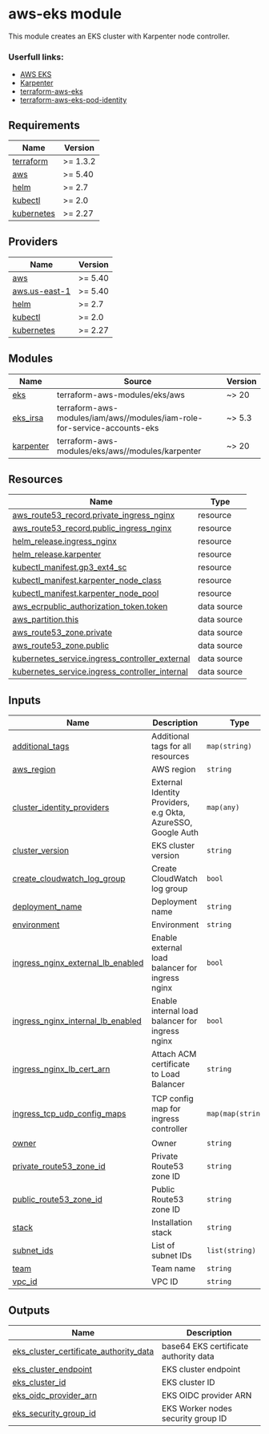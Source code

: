 # aws-eks module
This module creates an EKS cluster with Karpenter node controller.

### Userfull links:
- [AWS EKS](https://docs.aws.amazon.com/eks/latest/userguide/getting-started.html)
- [Karpenter](https://kubernetes.io/docs/home/)
- [terraform-aws-eks](https://github.com/terraform-aws-modules/terraform-aws-eks)
- [terraform-aws-eks-pod-identity](https://github.com/terraform-aws-modules/terraform-aws-eks-pod-identity)

<!-- BEGIN_TF_DOCS -->
## Requirements

| Name | Version |
|------|---------|
| <a name="requirement_terraform"></a> [terraform](#requirement\_terraform) | >= 1.3.2 |
| <a name="requirement_aws"></a> [aws](#requirement\_aws) | >= 5.40 |
| <a name="requirement_helm"></a> [helm](#requirement\_helm) | >= 2.7 |
| <a name="requirement_kubectl"></a> [kubectl](#requirement\_kubectl) | >= 2.0 |
| <a name="requirement_kubernetes"></a> [kubernetes](#requirement\_kubernetes) | >= 2.27 |

## Providers

| Name | Version |
|------|---------|
| <a name="provider_aws"></a> [aws](#provider\_aws) | >= 5.40 |
| <a name="provider_aws.us-east-1"></a> [aws.us-east-1](#provider\_aws.us-east-1) | >= 5.40 |
| <a name="provider_helm"></a> [helm](#provider\_helm) | >= 2.7 |
| <a name="provider_kubectl"></a> [kubectl](#provider\_kubectl) | >= 2.0 |
| <a name="provider_kubernetes"></a> [kubernetes](#provider\_kubernetes) | >= 2.27 |

## Modules

| Name | Source | Version |
|------|--------|---------|
| <a name="module_eks"></a> [eks](#module\_eks) | terraform-aws-modules/eks/aws | ~> 20 |
| <a name="module_eks_irsa"></a> [eks\_irsa](#module\_eks\_irsa) | terraform-aws-modules/iam/aws//modules/iam-role-for-service-accounts-eks | ~> 5.3 |
| <a name="module_karpenter"></a> [karpenter](#module\_karpenter) | terraform-aws-modules/eks/aws//modules/karpenter | ~> 20 |

## Resources

| Name | Type |
|------|------|
| [aws_route53_record.private_ingress_nginx](https://registry.terraform.io/providers/hashicorp/aws/latest/docs/resources/route53_record) | resource |
| [aws_route53_record.public_ingress_nginx](https://registry.terraform.io/providers/hashicorp/aws/latest/docs/resources/route53_record) | resource |
| [helm_release.ingress_nginx](https://registry.terraform.io/providers/hashicorp/helm/latest/docs/resources/release) | resource |
| [helm_release.karpenter](https://registry.terraform.io/providers/hashicorp/helm/latest/docs/resources/release) | resource |
| [kubectl_manifest.gp3_ext4_sc](https://registry.terraform.io/providers/alekc/kubectl/latest/docs/resources/manifest) | resource |
| [kubectl_manifest.karpenter_node_class](https://registry.terraform.io/providers/alekc/kubectl/latest/docs/resources/manifest) | resource |
| [kubectl_manifest.karpenter_node_pool](https://registry.terraform.io/providers/alekc/kubectl/latest/docs/resources/manifest) | resource |
| [aws_ecrpublic_authorization_token.token](https://registry.terraform.io/providers/hashicorp/aws/latest/docs/data-sources/ecrpublic_authorization_token) | data source |
| [aws_partition.this](https://registry.terraform.io/providers/hashicorp/aws/latest/docs/data-sources/partition) | data source |
| [aws_route53_zone.private](https://registry.terraform.io/providers/hashicorp/aws/latest/docs/data-sources/route53_zone) | data source |
| [aws_route53_zone.public](https://registry.terraform.io/providers/hashicorp/aws/latest/docs/data-sources/route53_zone) | data source |
| [kubernetes_service.ingress_controller_external](https://registry.terraform.io/providers/hashicorp/kubernetes/latest/docs/data-sources/service) | data source |
| [kubernetes_service.ingress_controller_internal](https://registry.terraform.io/providers/hashicorp/kubernetes/latest/docs/data-sources/service) | data source |

## Inputs

| Name | Description | Type | Default | Required |
|------|-------------|------|---------|:--------:|
| <a name="input_additional_tags"></a> [additional\_tags](#input\_additional\_tags) | Additional tags for all resources | `map(string)` | `{}` | no |
| <a name="input_aws_region"></a> [aws\_region](#input\_aws\_region) | AWS region | `string` | n/a | yes |
| <a name="input_cluster_identity_providers"></a> [cluster\_identity\_providers](#input\_cluster\_identity\_providers) | External Identity Providers, e.g Okta, AzureSSO, Google Auth | `map(any)` | `{}` | no |
| <a name="input_cluster_version"></a> [cluster\_version](#input\_cluster\_version) | EKS cluster version | `string` | n/a | yes |
| <a name="input_create_cloudwatch_log_group"></a> [create\_cloudwatch\_log\_group](#input\_create\_cloudwatch\_log\_group) | Create CloudWatch log group | `bool` | `false` | no |
| <a name="input_deployment_name"></a> [deployment\_name](#input\_deployment\_name) | Deployment name | `string` | `"eks"` | no |
| <a name="input_environment"></a> [environment](#input\_environment) | Environment | `string` | n/a | yes |
| <a name="input_ingress_nginx_external_lb_enabled"></a> [ingress\_nginx\_external\_lb\_enabled](#input\_ingress\_nginx\_external\_lb\_enabled) | Enable external load balancer for ingress nginx | `bool` | `false` | no |
| <a name="input_ingress_nginx_internal_lb_enabled"></a> [ingress\_nginx\_internal\_lb\_enabled](#input\_ingress\_nginx\_internal\_lb\_enabled) | Enable internal load balancer for ingress nginx | `bool` | `true` | no |
| <a name="input_ingress_nginx_lb_cert_arn"></a> [ingress\_nginx\_lb\_cert\_arn](#input\_ingress\_nginx\_lb\_cert\_arn) | Attach ACM certificate to Load Balancer | `string` | n/a | yes |
| <a name="input_ingress_tcp_udp_config_maps"></a> [ingress\_tcp\_udp\_config\_maps](#input\_ingress\_tcp\_udp\_config\_maps) | TCP config map for ingress controller | `map(map(string))` | <pre>{<br/>  "tcp": {},<br/>  "upd": {}<br/>}</pre> | no |
| <a name="input_owner"></a> [owner](#input\_owner) | Owner | `string` | n/a | yes |
| <a name="input_private_route53_zone_id"></a> [private\_route53\_zone\_id](#input\_private\_route53\_zone\_id) | Private Route53 zone ID | `string` | `null` | no |
| <a name="input_public_route53_zone_id"></a> [public\_route53\_zone\_id](#input\_public\_route53\_zone\_id) | Public Route53 zone ID | `string` | `null` | no |
| <a name="input_stack"></a> [stack](#input\_stack) | Installation stack | `string` | n/a | yes |
| <a name="input_subnet_ids"></a> [subnet\_ids](#input\_subnet\_ids) | List of subnet IDs | `list(string)` | n/a | yes |
| <a name="input_team"></a> [team](#input\_team) | Team name | `string` | `"devops"` | no |
| <a name="input_vpc_id"></a> [vpc\_id](#input\_vpc\_id) | VPC ID | `string` | n/a | yes |

## Outputs

| Name | Description |
|------|-------------|
| <a name="output_eks_cluster_certificate_authority_data"></a> [eks\_cluster\_certificate\_authority\_data](#output\_eks\_cluster\_certificate\_authority\_data) | base64 EKS certificate authority data |
| <a name="output_eks_cluster_endpoint"></a> [eks\_cluster\_endpoint](#output\_eks\_cluster\_endpoint) | EKS cluster endpoint |
| <a name="output_eks_cluster_id"></a> [eks\_cluster\_id](#output\_eks\_cluster\_id) | EKS cluster ID |
| <a name="output_eks_oidc_provider_arn"></a> [eks\_oidc\_provider\_arn](#output\_eks\_oidc\_provider\_arn) | EKS OIDC provider ARN |
| <a name="output_eks_security_group_id"></a> [eks\_security\_group\_id](#output\_eks\_security\_group\_id) | EKS Worker nodes security group ID |
<!-- END_TF_DOCS -->